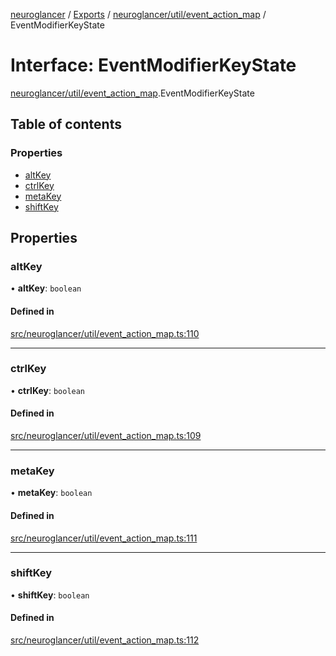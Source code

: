 [neuroglancer](../README.md) / [Exports](../modules.md) / [neuroglancer/util/event\_action\_map](../modules/neuroglancer_util_event_action_map.md) / EventModifierKeyState

# Interface: EventModifierKeyState

[neuroglancer/util/event_action_map](../modules/neuroglancer_util_event_action_map.md).EventModifierKeyState

## Table of contents

### Properties

- [altKey](neuroglancer_util_event_action_map.EventModifierKeyState.md#altkey)
- [ctrlKey](neuroglancer_util_event_action_map.EventModifierKeyState.md#ctrlkey)
- [metaKey](neuroglancer_util_event_action_map.EventModifierKeyState.md#metakey)
- [shiftKey](neuroglancer_util_event_action_map.EventModifierKeyState.md#shiftkey)

## Properties

### altKey

• **altKey**: `boolean`

#### Defined in

[src/neuroglancer/util/event_action_map.ts:110](https://github.com/ActiveBrainAtlas2/neuroglancer/blob/91617476/src/neuroglancer/util/event_action_map.ts#L110)

___

### ctrlKey

• **ctrlKey**: `boolean`

#### Defined in

[src/neuroglancer/util/event_action_map.ts:109](https://github.com/ActiveBrainAtlas2/neuroglancer/blob/91617476/src/neuroglancer/util/event_action_map.ts#L109)

___

### metaKey

• **metaKey**: `boolean`

#### Defined in

[src/neuroglancer/util/event_action_map.ts:111](https://github.com/ActiveBrainAtlas2/neuroglancer/blob/91617476/src/neuroglancer/util/event_action_map.ts#L111)

___

### shiftKey

• **shiftKey**: `boolean`

#### Defined in

[src/neuroglancer/util/event_action_map.ts:112](https://github.com/ActiveBrainAtlas2/neuroglancer/blob/91617476/src/neuroglancer/util/event_action_map.ts#L112)
